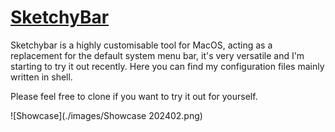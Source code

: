 # [SketchyBar](https://github.com/FelixKratz/SketchyBar)

Sketchybar is a highly customisable tool for MacOS, acting as a replacement for the default system menu bar, it's very versatile and I'm starting to try it out recently. Here you can find my configuration files mainly written in shell.

Please feel free to clone if you want to try it out for yourself.

![Showcase](./images/Showcase 202402.png)
